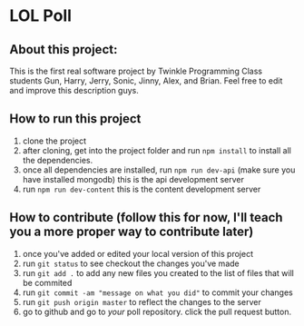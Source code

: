 # LOL Poll

## About this project:

This is the first real software project by Twinkle Programming Class students Gun, Harry, Jerry, Sonic, Jinny, Alex, and Brian. Feel free to edit and improve this description guys.

## How to run this project

1. clone the project
2. after cloning, get into the project folder and run ```npm install``` to install all the dependencies.
3. once all dependencies are installed, run ```npm run dev-api``` (make sure you have installed mongodb) this is the api development server
4. run ```npm run dev-content``` this is the content development server

## How to contribute (follow this for now, I'll teach you a more proper way to contribute later)

1. once you've added or edited your local version of this project
2. run ```git status``` to see checkout the changes you've made
3. run ```git add .``` to add any new files you created to the list of files that will be commited
4. run ```git commit -am "message on what you did"``` to commit your changes
5. run ```git push origin master``` to reflect the changes to the server
6. go to github and go to *your* poll repository. click the pull request button.
